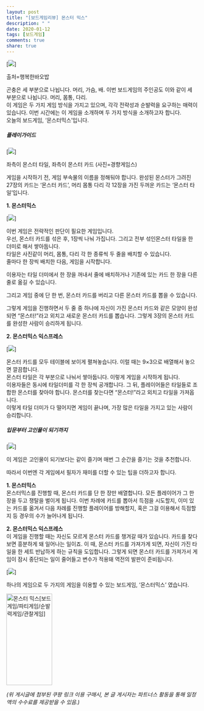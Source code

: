 ```yaml
---
layout: post
title: "[보드게임리뷰] 몬스터 믹스"
description: " "
date: 2020-01-12
tags: [보드게임]
comments: true
share: true
---
```



[![](https://post-phinf.pstatic.net/MjAyMDA5MjFfNDUg/MDAxNjAwNjk0Mjg1MzA0.5-oCMTYPtLd-OU6rmV2QuCEOWzkI4JxjHP7h7pR7v8kg.D0MizshO7h0gPYXzJDB1e58k8o28etiuzv0yQIn5Kw4g.PNG/510_1.png?type=w1200)]

출처=행복한바오밥

곤충은 세 부분으로 나뉩니다. 머리, 가슴, 배. 이번 보드게임의 주인공도 이와 같이 세 부분으로 나뉩니다. 머리, 몸통, 다리.  
이 게임은 두 가지 게임 방식을 가지고 있으며, 각각 전략성과 순발력을 요구하는 매력이 있습니다. 이번 시간에는 이 게임을 소개하며 두 가지 방식을 소개하고자 합니다.  
오늘의 보드게임, ‘몬스터믹스’입니다.

##### 플레이가이드

[![](https://post-phinf.pstatic.net/MjAyMDA5MjFfMTQ0/MDAxNjAwNjk0ODE5NTc3.QurFABR8Ng64ZxfB30myuoRo8q-6ZUdW-oIVc61bOtsg.nH804kQdkrMT-D8qysxzyyuMXXNsCkZZDGcIm-Wz4F4g.JPEG/image_1941250041600694791801.jpg?type=w1200)]

좌측이 몬스터 타일, 좌측이 몬스터 카드 (사진=경향게임스)

게임을 시작하기 전, 게임 부속물의 이름을 정해둬야 합니다. 완성된 몬스터가 그려진 27장의 카드는 ‘몬스터 카드’, 머리 몸통 다리 각 12장을 가진 두꺼운 카드는 ‘몬스터 타일’입니다.  
  
**1. 몬스터믹스**

[![](https://post-phinf.pstatic.net/MjAyMDA5MjFfMTUz/MDAxNjAwNjk0ODQ1NzQ1.owcD1L6DjvMZk5ql378GAsf09TMmAfxLsel6MXHy7bYg.U422nsAxWQBgSIiMVsPqJxeRxT9mtmGZaZ5CllijmrIg.JPEG/image_1951248231600694791802.jpg?type=w1200)]

이번 게임은 전략적인 판단이 필요한 게임입니다.  
우선, 몬스터 카드를 섞은 후, 1장씩 나눠 가집니다. 그리고 전부 섞인몬스터 타일을 한 더미로 해서 쌓아둡니다.  
타일은 사진같이 머리, 몸통, 다리 각 한 종류씩 두 줄을 배치할 수 있습니다.  
줄마다 한 장씩 배치한 다음, 게임을 시작합니다.  
  
이용자는 타일 더미에서 한 장을 꺼내서 줄에 배치하거나 기존에 있는 카드 한 장을 다른 줄로 옮길 수 있습니다.  
  
그리고 게임 중에 단 한 번, 몬스터 카드를 버리고 다른 몬스터 카드를 뽑을 수 있습니다.  
  
그렇게 게임을 진행하면서 두 줄 중 하나에 자신이 가진 몬스터 카드와 같은 모양이 완성되면 “몬스터!”라고 외치고 새로운 몬스터 카드를 뽑습니다. 그렇게 3장의 몬스터 카드를 완성한 사람이 승리하게 됩니다.

**2. 몬스터믹스 익스프레스**  

[![](https://post-phinf.pstatic.net/MjAyMDA5MjFfMTQy/MDAxNjAwNjk0ODY5NTkw.QRfRIEMY7oBhZiFVFOk0-LlyvJOWlllSCxl-1caFaXUg.5tFtG5fmZiHCRYfGpH8rm142NFzouxCsiNMi-6G4y6Ug.JPEG/image_861116381600694791803.jpg?type=w1200)]

몬스터 카드를 모두 테이블에 보이게 펼쳐놓습니다. 이럴 때는 9×3으로 배열해서 놓으면 깔끔합니다.  
몬스터 타일은 각 부분으로 나눠서 쌓아둡니다. 이렇게 게임을 시작하게 됩니다.  
이용자들은 동시에 타일더미를 각 한 장씩 공개합니다. 그 뒤, 플레이어들은 타일들로 조합한 몬스터를 찾아야 합니다. 몬스터를 찾는다면 “몬스터!”라고 외치고 타일을 가져옵니다.  
이렇게 타일 더미가 다 떨어지면 게임이 끝나며, 가장 많은 타일을 가지고 있는 사람이 승리합니다.

##### 입문부터 고인물이 되기까지

[![](https://post-phinf.pstatic.net/MjAyMDA5MjFfNDEg/MDAxNjAwNjk0ODg1NzEx.NJfDurUec5htn9olJe5M_3E8RAm8mAsiBECkVBzUBNUg.mg8fYf1x1RZmGR5TVR_3RaPL5-kcITQmfsszzZkhLHAg.JPEG/image_5536347651600694791804.jpg?type=w1200)]

이 게임은 고인물이 되기보다는 같이 즐기며 매번 그 순간을 즐기는 것을 추천합니다.  
  
따라서 이번엔 각 게임에서 필자가 재미를 더할 수 있는 팁을 더하고자 합니다.

**1. 몬스터믹스**  
몬스터믹스를 진행할 때, 몬스터 카드를 단 한 장만 배열합니다. 모든 플레이어가 그 한 장을 두고 쟁탈을 벌이게 됩니다. 이번 차례에 카드를 뽑아서 득점을 시도할지, 이미 있는 카드를 옮겨서 다음 차례를 진행할 플레이어를 방해할지, 혹은 그걸 이용해서 득점할지 등 경우의 수가 늘어나게 됩니다.

**2. 몬스터믹스 익스프레스**  
이 게임을 진행할 때는 자신도 모르게 몬스터 카드를 챙겨갈 때가 있습니다. 카드를 찾다 보면 흥분하게 돼 일어나는 일이죠. 이 때, 몬스터 카드를 가져가게 되면, 자신이 가진 타일을 한 세트 반납하게 하는 규칙을 도입합니다. 그렇게 되면 몬스터 카드를 가져가서 게임이 잠시 중단되는 일이 줄어들고 변수가 적용돼 역전의 발판이 준비됩니다.

[![](https://post-phinf.pstatic.net/MjAyMDA5MjFfMjM2/MDAxNjAwNjk0OTEyMzky.3blFQ9vRc1G-B-GvdFHnLC8Cb85nlS1qU2xeMDqAYO4g.2PfiGfp-wsBAu7FeUByGvdUxKJMVAl8f2fPkGHxdF3cg.JPEG/image_5132360301600694791805.jpg?type=w1200)]

하나의 게임으로 두 가지의 게임을 이용할 수 있는 보드게임, ‘몬스터믹스’ 였습니다.


<a href="https://coupa.ng/bPrBKM" target="_blank" referrerpolicy="unsafe-url"><img src="https://static.coupangcdn.com/image/affiliate/banner/d35ec6e59205daaee7acf3aa2e1867e9@2x.jpg" alt="몬스터 믹스[보드게임/파티게임/순발력게임/관찰게임]" width="120" height="240"></a>

_(위 게시글에 첨부된 쿠팡 링크 이용 구매시, 본 글 게시자는 파트너스 활동을 통해 일정액의 수수료를 제공받을 수 있음.)_